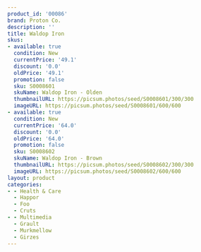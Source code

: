 ```yaml
---
product_id: '00086'
brand: Proton Co.
description: ''
title: Waldop Iron
skus:
- available: true
  condition: New
  currentPrice: '49.1'
  discount: '0.0'
  oldPrice: '49.1'
  promotion: false
  sku: S0008601
  skuName: Waldop Iron - Olden
  thumbnailURL: https://picsum.photos/seed/S0008601/300/300
  imageURL: https://picsum.photos/seed/S0008601/600/600
- available: true
  condition: New
  currentPrice: '64.0'
  discount: '0.0'
  oldPrice: '64.0'
  promotion: false
  sku: S0008602
  skuName: Waldop Iron - Brown
  thumbnailURL: https://picsum.photos/seed/S0008602/300/300
  imageURL: https://picsum.photos/seed/S0008602/600/600
layout: product
categories:
- - Health & Care
  - Happor
  - Foo
  - Cruts
- - Multimedia
  - Grault
  - Murkmellow
  - Girzes
---
```

